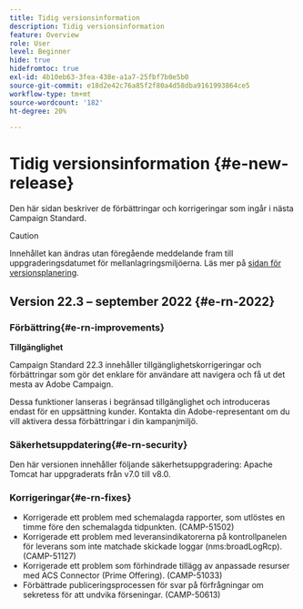 ```yaml
---
title: Tidig versionsinformation
description: Tidig versionsinformation
feature: Overview
role: User
level: Beginner
hide: true
hidefromtoc: true
exl-id: 4b10eb63-3fea-438e-a1a7-25fbf7b0e5b0
source-git-commit: e18d2e42c76a85f2f80a4d58dba9161993864ce5
workflow-type: tm+mt
source-wordcount: '182'
ht-degree: 20%

---
```



# Tidig versionsinformation {#e-new-release}

Den här sidan beskriver de förbättringar och korrigeringar som ingår i nästa Campaign Standard.

>[!CAUTION]
>
> Innehållet kan ändras utan föregående meddelande fram till uppgraderingsdatumet för mellanlagringsmiljöerna. Läs mer på [sidan för versionsplanering](../../rn/using/release-planning.md).

## Version 22.3 – september 2022 {#e-rn-2022}

### Förbättring{#e-rn-improvements}

**Tillgänglighet**

Campaign Standard 22.3 innehåller tillgänglighetskorrigeringar och förbättringar som gör det enklare för användare att navigera och få ut det mesta av Adobe Campaign.

Dessa funktioner lanseras i begränsad tillgänglighet och introduceras endast för en uppsättning kunder. Kontakta din Adobe-representant om du vill aktivera dessa förbättringar i din kampanjmiljö.

<!--
* **Data retention**

    Data retention periods have been reduced to avoid overloading Campaign server. However, you can still modify these values and define a custom period of time based on your needs and data retention policies. To change retention periods, contact Adobe.
-->

### Säkerhetsuppdatering{#e-rn-security}

Den här versionen innehåller följande säkerhetsuppgradering: Apache Tomcat har uppgraderats från v7.0 till v8.0.

### Korrigeringar{#e-rn-fixes}

* Korrigerade ett problem med schemalagda rapporter, som utlöstes en timme före den schemalagda tidpunkten. (CAMP-51502)
* Korrigerade ett problem med leveransindikatorerna på kontrollpanelen för leverans som inte matchade skickade loggar (nms:broadLogRcp). (CAMP-51127)
* Korrigerade ett problem som förhindrade tillägg av anpassade resurser med ACS Connector (Prime Offering). (CAMP-51033)
* Förbättrade publiceringsprocessen för svar på förfrågningar om sekretess för att undvika förseningar. (CAMP-50613)